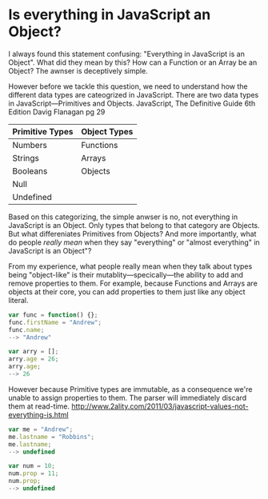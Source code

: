 # Is everything in JavaScript an Object?

I always found this statement confusing: "Everything in JavaScript is an Object". What did they mean by this? How can a Function or an Array be an Object? The awnser is deceptively simple.

However before we tackle this question, we need to understand how the different data types are cateogrized in JavaScript. There are two data types in JavaScript&mdash;Primitives and Objects. JavaScript, The Definitive Guide 6th Edition Davig Flanagan pg 29

| Primitive Types | Object Types |
|-----------------|--------------|
| Numbers         | Functions    |
| Strings         | Arrays       |
| Booleans        | Objects 		|
| Null        		|              |
| Undefined       |              |

Based on this categorizing, the simple anwser is no, not everything in JavaScript is an Object. Only types that belong to that category are Objects. But what differeniates Primitives from Objects? And more importantly, what do people <em>really mean</em> when they say "everything" or "almost everything" in JavaScript is an Object"?

From my experience, what people really mean when they talk about types being "object-like" is their mutablity&mdash;specically&mdash;the ability to add and remove properties to them. For example, because Functions and Arrays are objects at their core, you can add properties to them just like any object literal.

```js
var func = function() {};
func.firstName = "Andrew";
func.name;
--> "Andrew"

var arry = [];
arry.age = 26;
arry.age;
--> 26
```

However because Primitive types are immutable, as a consequence we're unable to assign properties to them. The parser will immediately discard them at read-time. http://www.2ality.com/2011/03/javascript-values-not-everything-is.html

```js
var me = "Andrew";
me.lastname = "Robbins";
me.lastname;
--> undefined

var num = 10;
num.prop = 11;
num.prop;
--> undefined
```